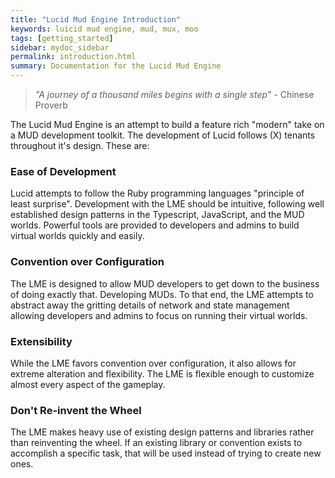 ```yaml
---
title: "Lucid Mud Engine Introduction"
keywords: luicid mud engine, mud, mux, moo
tags: [getting_started]
sidebar: mydoc_sidebar
permalink: introduction.html
summary: Documentation for the Lucid Mud Engine
---
```


> _"A journey of a thousand miles begins with a single step"_ - Chinese Proverb

The Lucid Mud Engine is an attempt to build a feature rich "modern" take on a MUD development toolkit. The development
of Lucid follows (X) tenants throughout it's design. These are:

### Ease of Development
Lucid attempts to follow the Ruby programming languages "principle of least surprise". Development with the LME should 
be intuitive, following well established design patterns in the Typescript, JavaScript, and the MUD worlds. Powerful 
tools are provided to developers and admins to build virtual worlds quickly and easily.

### Convention over Configuration
The LME is designed to allow MUD developers to get down to the business of doing exactly that. Developing MUDs. To that
end, the LME attempts to abstract away the gritting details of network and state management allowing developers and 
admins to focus on running their virtual worlds.

### Extensibility
While the LME favors convention over configuration, it also allows for extreme alteration and flexibility. The LME is 
flexible enough to customize almost every aspect of the gameplay.

### Don't Re-invent the Wheel
The LME makes heavy use of existing design patterns and libraries rather than reinventing the wheel. If an existing 
library or convention exists to accomplish a specific task, that will be used instead of trying to create new ones.
